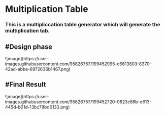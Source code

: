 <h1>Multiplication Table</h1>
<h3>This is a multipliccation table generator which will generate the multiplication tab.<h3>
<h2>#Design phase</h2>
  ![image](https://user-images.githubusercontent.com/95826757/199452995-c6613803-8370-42ad-abbe-6972636b1467.png)

<h2>#Final Result</h2>
![image](https://user-images.githubusercontent.com/95826757/199452720-0823c86b-e613-445d-b01d-13bc79bd6133.png)
